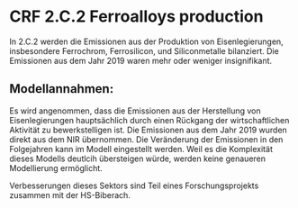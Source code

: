 # CRF 2.C.2 Ferroalloys production

In 2.C.2 werden die Emissionen aus der Produktion von Eisenlegierungen, insbesondere Ferrochrom, Ferrosilicon, und Siliconmetalle bilanziert.
Die Emissionen aus dem Jahr 2019 waren mehr oder weniger insignifikant.

## Modellannahmen:

Es wird angenommen, dass die Emissionen aus der Herstellung von Eisenlegierungen hauptsächlich durch einen Rückgang der wirtschaftlichen Aktivität zu bewerkstelligen ist.
Die Emissionen aus dem Jahr 2019 wurden direkt aus dem NIR übernommen. 
Die Veränderung der Emissionen in den Folgejahren kann im Modell eingestellt werden.
Weil es die Komplexität dieses Modells deutlcih übersteigen würde, werden keine genaueren Modellierung ermöglicht.


Verbesserungen dieses Sektors sind Teil eines Forschungsprojekts zusammen mit der HS-Biberach.
